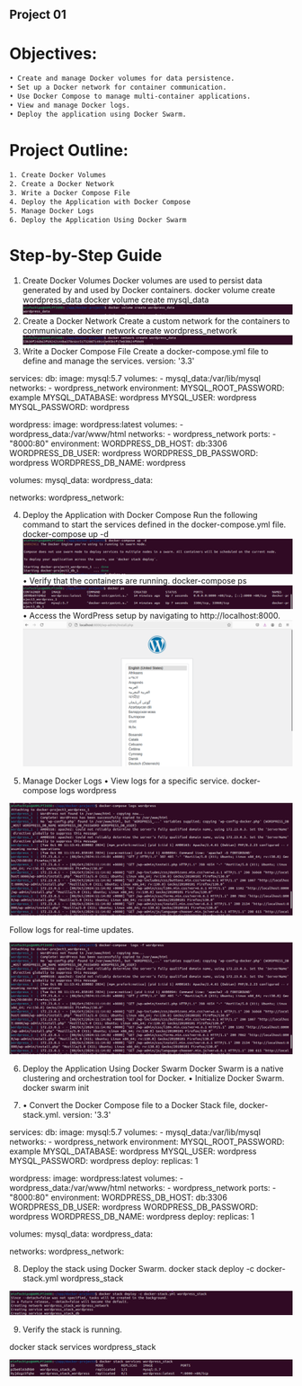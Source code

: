 ## Project 01
# Objectives:
    • Create and manage Docker volumes for data persistence.
    • Set up a Docker network for container communication.
    • Use Docker Compose to manage multi-container applications.
    • View and manage Docker logs.
    • Deploy the application using Docker Swarm.
# Project Outline:
    1. Create Docker Volumes
    2. Create a Docker Network
    3. Write a Docker Compose File
    4. Deploy the Application with Docker Compose
    5. Manage Docker Logs
    6. Deploy the Application Using Docker Swarm
# Step-by-Step Guide
1. Create Docker Volumes
Docker volumes are used to persist data generated by and used by Docker containers.
docker volume create wordpress_data
docker volume create mysql_data
![img-1](<Screenshot from 2024-10-08 16-58-51.png>)
2. Create a Docker Network
Create a custom network for the containers to communicate.
docker network create wordpress_network
![img-2](<Screenshot from 2024-10-08 16-59-18.png>)
3. Write a Docker Compose File
Create a docker-compose.yml file to define and manage the services.
version: '3.3'

services:
  db:
    image: mysql:5.7
    volumes:
      - mysql_data:/var/lib/mysql
    networks:
      - wordpress_network
    environment:
      MYSQL_ROOT_PASSWORD: example
      MYSQL_DATABASE: wordpress
      MYSQL_USER: wordpress
      MYSQL_PASSWORD: wordpress

  wordpress:
    image: wordpress:latest
    volumes:
      - wordpress_data:/var/www/html
    networks:
      - wordpress_network
    ports:
      - "8000:80"
    environment:
      WORDPRESS_DB_HOST: db:3306
      WORDPRESS_DB_USER: wordpress
      WORDPRESS_DB_PASSWORD: wordpress
      WORDPRESS_DB_NAME: wordpress

volumes:
  mysql_data:
  wordpress_data:

networks:
  wordpress_network:

4. Deploy the Application with Docker Compose
Run the following command to start the services defined in the docker-compose.yml file.
docker-compose up -d
![img-3](<Screenshot from 2024-10-08 17-00-05.png>)
    • Verify that the containers are running.
docker-compose ps
![img-4](<Screenshot from 2024-10-08 17-00-39.png>)
    • Access the WordPress setup by navigating to http://localhost:8000.
![img-5](<Screenshot from 2024-10-08 17-01-24.png>)

5. Manage Docker Logs
    • View logs for a specific service.
docker-compose logs wordpress

![img-6](<Screenshot from 2024-10-08 17-02-04.png>)

Follow logs for real-time updates.

![img-7](<Screenshot from 2024-10-08 17-03-33.png>)

6. Deploy the Application Using Docker Swarm
Docker Swarm is a native clustering and orchestration tool for Docker.
    • Initialize Docker Swarm.
docker swarm init

7.    • Convert the Docker Compose file to a Docker Stack file, docker-stack.yml.
version: '3.3'

services:
  db:
    image: mysql:5.7
    volumes:
      - mysql_data:/var/lib/mysql
    networks:
      - wordpress_network
    environment:
      MYSQL_ROOT_PASSWORD: example
      MYSQL_DATABASE: wordpress
      MYSQL_USER: wordpress
      MYSQL_PASSWORD: wordpress
    deploy:
      replicas: 1

  wordpress:
    image: wordpress:latest
    volumes:
      - wordpress_data:/var/www/html
    networks:
      - wordpress_network
    ports:
      - "8000:80"
    environment:
      WORDPRESS_DB_HOST: db:3306
      WORDPRESS_DB_USER: wordpress
      WORDPRESS_DB_PASSWORD: wordpress
      WORDPRESS_DB_NAME: wordpress
    deploy:
      replicas: 1

volumes:
  mysql_data:
  wordpress_data:

networks:
  wordpress_network:

8. Deploy the stack using Docker Swarm.
docker stack deploy -c docker-stack.yml wordpress_stack

![img-8](<Screenshot from 2024-10-08 17-12-49.png>)

9. Verify the stack is running.

docker stack services wordpress_stack

![img-9](<Screenshot from 2024-10-08 17-13-28.png>)